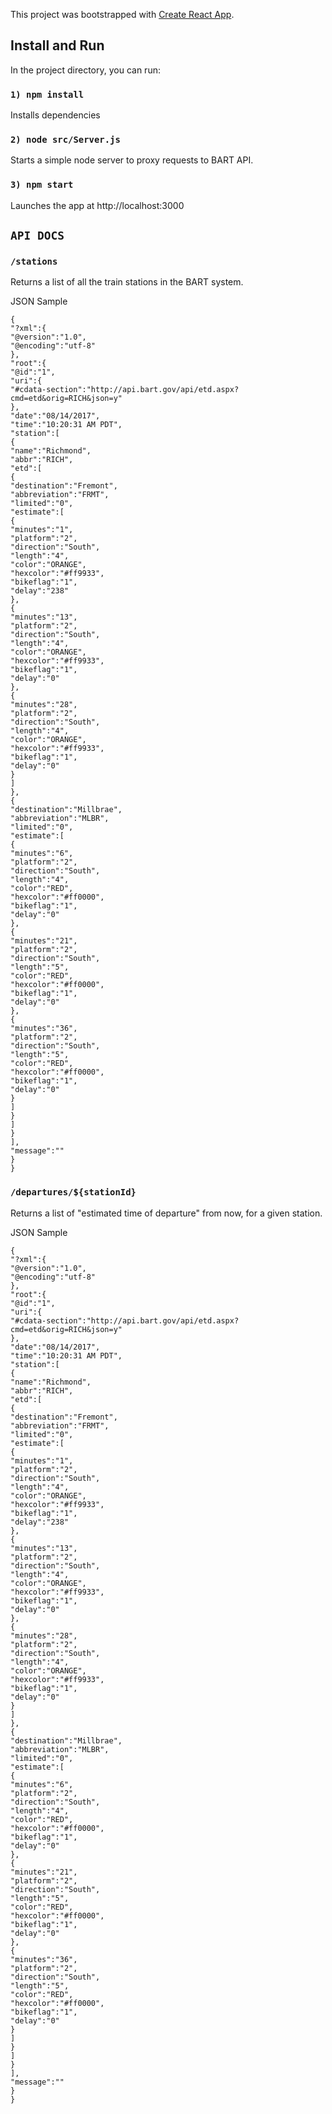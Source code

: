 This project was bootstrapped with [Create React App](https://github.com/facebook/create-react-app).

## Install and Run

In the project directory, you can run:

### `1) npm install`

Installs dependencies

### `2) node src/Server.js`


Starts a simple node server to proxy requests to BART API.


### `3) npm start`

Launches the app at http://localhost:3000

## `API DOCS`

### `/stations`

Returns a list of all the train stations in the BART system.

JSON Sample
```
{
"?xml":{
"@version":"1.0",
"@encoding":"utf-8"
},
"root":{
"@id":"1",
"uri":{
"#cdata-section":"http://api.bart.gov/api/etd.aspx?cmd=etd&orig=RICH&json=y"
},
"date":"08/14/2017",
"time":"10:20:31 AM PDT",
"station":[
{
"name":"Richmond",
"abbr":"RICH",
"etd":[
{
"destination":"Fremont",
"abbreviation":"FRMT",
"limited":"0",
"estimate":[
{
"minutes":"1",
"platform":"2",
"direction":"South",
"length":"4",
"color":"ORANGE",
"hexcolor":"#ff9933",
"bikeflag":"1",
"delay":"238"
},
{
"minutes":"13",
"platform":"2",
"direction":"South",
"length":"4",
"color":"ORANGE",
"hexcolor":"#ff9933",
"bikeflag":"1",
"delay":"0"
},
{
"minutes":"28",
"platform":"2",
"direction":"South",
"length":"4",
"color":"ORANGE",
"hexcolor":"#ff9933",
"bikeflag":"1",
"delay":"0"
}
]
},
{
"destination":"Millbrae",
"abbreviation":"MLBR",
"limited":"0",
"estimate":[
{
"minutes":"6",
"platform":"2",
"direction":"South",
"length":"4",
"color":"RED",
"hexcolor":"#ff0000",
"bikeflag":"1",
"delay":"0"
},
{
"minutes":"21",
"platform":"2",
"direction":"South",
"length":"5",
"color":"RED",
"hexcolor":"#ff0000",
"bikeflag":"1",
"delay":"0"
},
{
"minutes":"36",
"platform":"2",
"direction":"South",
"length":"5",
"color":"RED",
"hexcolor":"#ff0000",
"bikeflag":"1",
"delay":"0"
}
]
}
]
}
],
"message":""
}
}
```
### `/departures/${stationId}`

Returns a list of "estimated time of departure" from now, for a given station.

JSON Sample
```
{
"?xml":{
"@version":"1.0",
"@encoding":"utf-8"
},
"root":{
"@id":"1",
"uri":{
"#cdata-section":"http://api.bart.gov/api/etd.aspx?cmd=etd&orig=RICH&json=y"
},
"date":"08/14/2017",
"time":"10:20:31 AM PDT",
"station":[
{
"name":"Richmond",
"abbr":"RICH",
"etd":[
{
"destination":"Fremont",
"abbreviation":"FRMT",
"limited":"0",
"estimate":[
{
"minutes":"1",
"platform":"2",
"direction":"South",
"length":"4",
"color":"ORANGE",
"hexcolor":"#ff9933",
"bikeflag":"1",
"delay":"238"
},
{
"minutes":"13",
"platform":"2",
"direction":"South",
"length":"4",
"color":"ORANGE",
"hexcolor":"#ff9933",
"bikeflag":"1",
"delay":"0"
},
{
"minutes":"28",
"platform":"2",
"direction":"South",
"length":"4",
"color":"ORANGE",
"hexcolor":"#ff9933",
"bikeflag":"1",
"delay":"0"
}
]
},
{
"destination":"Millbrae",
"abbreviation":"MLBR",
"limited":"0",
"estimate":[
{
"minutes":"6",
"platform":"2",
"direction":"South",
"length":"4",
"color":"RED",
"hexcolor":"#ff0000",
"bikeflag":"1",
"delay":"0"
},
{
"minutes":"21",
"platform":"2",
"direction":"South",
"length":"5",
"color":"RED",
"hexcolor":"#ff0000",
"bikeflag":"1",
"delay":"0"
},
{
"minutes":"36",
"platform":"2",
"direction":"South",
"length":"5",
"color":"RED",
"hexcolor":"#ff0000",
"bikeflag":"1",
"delay":"0"
}
]
}
]
}
],
"message":""
}
}
```
